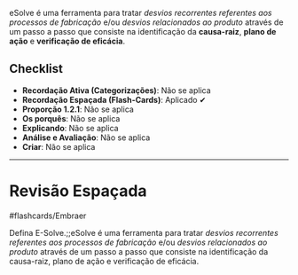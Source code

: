 eSolve é uma ferramenta para tratar *desvios recorrentes referentes aos processos de fabricação* e/ou *desvios relacionados ao produto* através de um passo a passo que consiste na identificação da **causa-raiz**, **plano de ação** e **verificação de eficácia**.
## Checklist
- **Recordação Ativa (Categorizações)**: Não se aplica 
- **Recordação Espaçada (Flash-Cards)**: Aplicado ✔
- **Proporção 1.2.1**: Não se aplica
- **Os porquês**: Não se aplica
- **Explicando**: Não se aplica
- **Análise e Avaliação**: Não se aplica
- **Criar**: Não se aplica

---
# Revisão Espaçada
#flashcards/Embraer

Defina E-Solve.;;eSolve é uma ferramenta para tratar *desvios recorrentes referentes aos processos de fabricação* e/ou *desvios relacionados ao produto* através de um passo a passo que consiste na identificação da causa-raiz, plano de ação e verificação de eficácia.
<!--SR:!2024-10-29,1,190-->